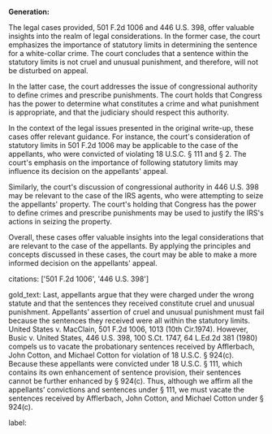 **Generation:**


The legal cases provided, 501 F.2d 1006 and 446 U.S. 398, offer valuable insights into the realm of legal considerations. In the former case, the court emphasizes the importance of statutory limits in determining the sentence for a white-collar crime. The court concludes that a sentence within the statutory limits is not cruel and unusual punishment, and therefore, will not be disturbed on appeal.

In the latter case, the court addresses the issue of congressional authority to define crimes and prescribe punishments. The court holds that Congress has the power to determine what constitutes a crime and what punishment is appropriate, and that the judiciary should respect this authority.

In the context of the legal issues presented in the original write-up, these cases offer relevant guidance. For instance, the court's consideration of statutory limits in 501 F.2d 1006 may be applicable to the case of the appellants, who were convicted of violating 18 U.S.C. § 111 and § 2. The court's emphasis on the importance of following statutory limits may influence its decision on the appellants' appeal.

Similarly, the court's discussion of congressional authority in 446 U.S. 398 may be relevant to the case of the IRS agents, who were attempting to seize the appellants' property. The court's holding that Congress has the power to define crimes and prescribe punishments may be used to justify the IRS's actions in seizing the property.

Overall, these cases offer valuable insights into the legal considerations that are relevant to the case of the appellants. By applying the principles and concepts discussed in these cases, the court may be able to make a more informed decision on the appellants' appeal. 

citations: ['501 F.2d 1006', '446 U.S. 398']

gold_text: Last, appellants argue that they were charged under the wrong statute and that the sentences they received constitute cruel and unusual punishment. Appellants’ assertion of cruel and unusual punishment must fail because the sentences they received were all within the statutory limits. United States v. MacClain, 501 F.2d 1006, 1013 (10th Cir.1974). However, Busic v. United States, 446 U.S. 398, 100 S.Ct. 1747, 64 L.Ed.2d 381 (1980) compels us to vacate the probationary sentences received by Afflerbach, John Cotton, and Michael Cotton for violation of 18 U.S.C. § 924(c). Because these appellants were convicted under 18 U.S.C. § 111, which contains its own enhancement of sentence provision, their sentences cannot be further enhanced by § 924(c). Thus, although we affirm all the appellants’ convictions and sentences under § 111, we must vacate the sentences received by Afflerbach, John Cotton, and Michael Cotton under § 924(c).

label: 
